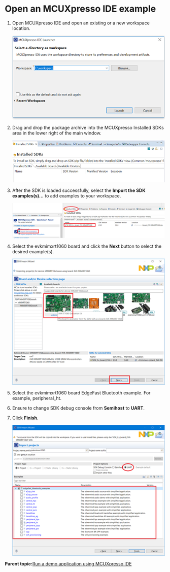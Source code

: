 # Open an MCUXpresso IDE example

1.  Open MCUXpresso IDE and open an existing or a new workspace location.

    ![](../images/image12.png "MCUXpresso IDE workspace")

2.  Drag and drop the package archive into the MCUXpresso Installed SDKs area in the lower right of the main window.

    ![](../images/image13.png "MCUXpresso IDE Installed SDKS")

3.  After the SDK is loaded successfully, select the **Import the SDK examples\(s\)…** to add examples to your workspace.

    ![](../images/image14.png "MCUXpresso IDE Import SDK Projects")

4.  Select the evkmimxrt1060 board and click the **Next** button to select the desired example\(s\).

    ![](../images/image15.png "MCUXpresso IDE Board selector")

5.  Select the evkmimxrt1060 board EdgeFast Bluetooth example. For example, peripheral\_ht.
6.  Ensure to change SDK debug console from **Semihost** to **UART**.
7.  Click **Finish**.

    ![](../images/image16.png "MCUXpresso IDE Project Selector")


**Parent topic:**[Run a demo application using MCUXpresso IDE](../topics/run_a_demo_application_using_mcuxpresso_ide.md)


